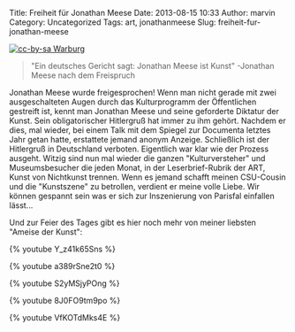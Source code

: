 Title: Freiheit für Jonathan Meese
Date: 2013-08-15 10:33
Author: marvin
Category: Uncategorized
Tags: art, jonathanmeese
Slug: freiheit-fur-jonathan-meese

[![cc-by-sa Warburg]({static}/images/1024px-JMeese_dragon_flag.jpg)](https://commons.wikimedia.org/wiki/File:JMeese_dragon_flag.JPG)

> "Ein deutsches Gericht sagt: Jonathan Meese ist Kunst" -Jonathan Meese
> nach dem Freispruch

Jonathan Meese wurde freigesprochen! Wenn man nicht gerade mit zwei
ausgeschalteten Augen durch das Kulturprogramm der Öffentlichen
gestreift ist, kennt man Jonathan Meese und seine geforderte Diktatur
der Kunst. Sein obligatorischer Hitlergruß hat immer zu ihm gehört.
Nachdem er dies, mal wieder, bei einem Talk mit dem Spiegel zur
Documenta letztes Jahr getan hatte, erstattete jemand anonym Anzeige.
Schließlich ist der Hitlergruß in Deutschland verboten. Eigentlich war
klar wie der Prozess ausgeht. Witzig sind nun mal wieder die ganzen
"Kulturversteher" und Museumsbesucher die jeden Monat, in der
Leserbrief-Rubrik der ART, Kunst von Nichtkunst trennen. Wenn es jemand
schafft meinen CSU-Cousin und die "Kunstszene" zu betrollen, verdient er
meine volle Liebe. Wir können gespannt sein was er sich zur Inszenierung
von Parisfal einfallen lässt...

Und zur Feier des Tages gibt es hier noch mehr von meiner liebsten
"Ameise der Kunst":

{% youtube Y_z41k65Sns %}

{% youtube a389rSne2t0 %}

{% youtube S2yMSjyPOng %}

{% youtube 8J0FO9tm9po %}

{% youtube VfKOTdMks4E %}

